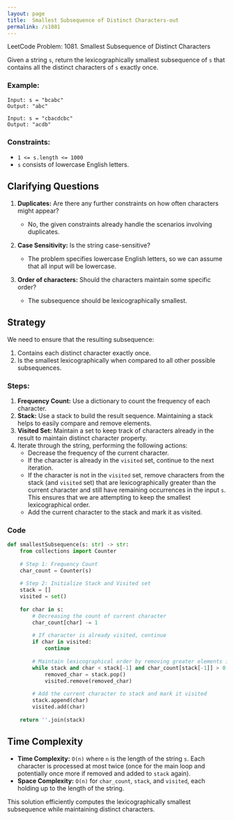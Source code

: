 ```yaml
---
layout: page
title:  Smallest Subsequence of Distinct Characters-out
permalink: /s1081
---
```


LeetCode Problem: 1081. Smallest Subsequence of Distinct Characters

Given a string `s`, return the lexicographically smallest subsequence of `s` that contains all the distinct characters of `s` exactly once.

### Example:
```plaintext
Input: s = "bcabc"
Output: "abc"

Input: s = "cbacdcbc"
Output: "acdb"
```

### Constraints:
- `1 <= s.length <= 1000`
- `s` consists of lowercase English letters.

## Clarifying Questions

1. **Duplicates:** Are there any further constraints on how often characters might appear? 
   - No, the given constraints already handle the scenarios involving duplicates.

2. **Case Sensitivity:** Is the string case-sensitive?
   - The problem specifies lowercase English letters, so we can assume that all input will be lowercase.

3. **Order of characters:** Should the characters maintain some specific order?
   - The subsequence should be lexicographically smallest.

## Strategy

We need to ensure that the resulting subsequence:
1. Contains each distinct character exactly once.
2. Is the smallest lexicographically when compared to all other possible subsequences.

### Steps:
1. **Frequency Count:** Use a dictionary to count the frequency of each character.
2. **Stack:** Use a stack to build the result sequence. Maintaining a stack helps to easily compare and remove elements.
3. **Visited Set:** Maintain a set to keep track of characters already in the result to maintain distinct character property.
4. Iterate through the string, performing the following actions:
   - Decrease the frequency of the current character.
   - If the character is already in the `visited` set, continue to the next iteration.
   - If the character is not in the `visited` set, remove characters from the stack (and `visited` set) that are lexicographically greater than the current character and still have remaining occurrences in the input `s`. This ensures that we are attempting to keep the smallest lexicographical order.
   - Add the current character to the stack and mark it as visited.

### Code

```python
def smallestSubsequence(s: str) -> str:
    from collections import Counter
    
    # Step 1: Frequency Count
    char_count = Counter(s)
    
    # Step 2: Initialize Stack and Visited set
    stack = []
    visited = set()
    
    for char in s:
        # Decreasing the count of current character
        char_count[char] -= 1
        
        # If character is already visited, continue
        if char in visited:
            continue
        
        # Maintain lexicographical order by removing greater elements if possible
        while stack and char < stack[-1] and char_count[stack[-1]] > 0:
            removed_char = stack.pop()
            visited.remove(removed_char)
        
        # Add the current character to stack and mark it visited
        stack.append(char)
        visited.add(char)
    
    return ''.join(stack)
```

## Time Complexity

- **Time Complexity:** `O(n)` where `n` is the length of the string `s`. Each character is processed at most twice (once for the main loop and potentially once more if removed and added to `stack` again).
- **Space Complexity:** `O(n)` for `char_count`, `stack`, and `visited`, each holding up to the length of the string.

This solution efficiently computes the lexicographically smallest subsequence while maintaining distinct characters.